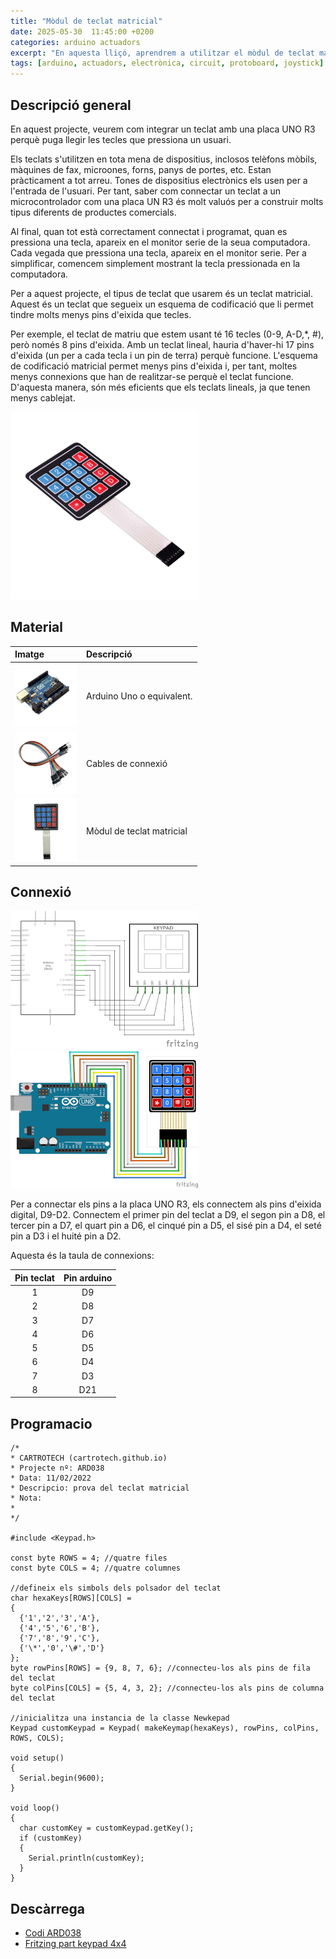 ```yaml
---
title: "Mòdul de teclat matricial"
date: 2025-05-30  11:45:00 +0200
categories: arduino actuadors
excerpt: "En aquesta lliçó, aprendrem a utilitzar el mòdul de teclat matricial."
tags: [arduino, actuadors, electrònica, circuit, protoboard, joystick]
---
```


[img1]: /assets/imatges/ard/ard_38_01.png "Mòdul de teclat matricial"
[img2]: /assets/imatges/ard/ard_38_02.png "Esquema elèctric"
[img3]: /assets/imatges/ard/ard_38_03.png "Cablejat"
[img4]: /assets/imatges/mat/mat_unor3.png "Arduino Uno o equivalent"
[img5]: /assets/imatges/mat/mat_cables.png "Cables de connexió"
[img6]: /assets/imatges/mat/mat_teclat.png "Mòdul de teclat matricial"

## Descripció general

En aquest projecte, veurem com integrar un teclat amb una placa UNO R3
perquè puga llegir les tecles que pressiona un usuari.

Els teclats s'utilitzen en tota mena de dispositius, inclosos telèfons
mòbils, màquines de fax, microones, forns, panys de portes, etc. Estan
pràcticament a tot arreu. Tones de dispositius electrònics els usen per
a l'entrada de l'usuari. Per tant, saber com connectar un teclat a un
microcontrolador com una placa UN R3 és molt valuós per a construir
molts tipus diferents de productes comercials.

Al final, quan tot està correctament connectat i programat, quan es
pressiona una tecla, apareix en el monitor serie de la seua computadora.
Cada vegada que pressiona una tecla, apareix en el monitor serie. Per a
simplificar, comencem simplement mostrant la tecla pressionada en la
computadora.

Per a aquest projecte, el tipus de teclat que usarem és un teclat
matricial. Aquest és un teclat que segueix un esquema de codificació que
li permet tindre molts menys pins d'eixida que tecles.

Per exemple, el teclat de matriu que estem usant té 16 tecles (0-9,
A-D,\*, #), però només 8 pins d'eixida. Amb un teclat lineal, hauria
d'haver-hi 17 pins d'eixida (un per a cada tecla i un pin de terra)
perquè funcione. L'esquema de codificació matricial permet menys pins
d'eixida i, per tant, moltes menys connexions que han de realitzar-se
perquè el teclat funcione. D'aquesta manera, són més eficients que els
teclats lineals, ja que tenen menys cablejat.

![Mòdul de teclat][img1]

## Material

| Imatge | Descripció |
| :----- | :--------- |
| ![Arduino Uno o equivalent][img4] | Arduino Uno o equivalent. |
| ![Cables de connexió][img5] | Cables de connexió        |
| ![Mòdul de teclat matricial][img6] | Mòdul de teclat matricial |

## Connexió

![Esquema elèctric][img2]
![Cablejat][img3]

Per a connectar els pins a la placa UNO R3, els connectem als pins
d'eixida digital, D9-D2. Connectem el primer pin del teclat a D9, el
segon pin a D8, el tercer pin a D7, el quart pin a D6, el cinqué pin a
D5, el sisé pin a D4, el seté pin a D3 i el huité pin a D2.

Aquesta és la taula de connexions:

| Pin teclat | Pin arduino |
| :--------: | :---------: |
|     1      |     D9      |
|     2      |     D8      |
|     3      |     D7      |
|     4      |     D6      |
|     5      |     D5      |
|     6      |     D4      |
|     7      |     D3      |
|     8      |     D21     |

## Programacio

```Arduino
/*
* CARTROTECH (cartrotech.github.io)
* Projecte nº: ARD038
* Data: 11/02/2022
* Descripcio: prova del teclat matricial
* Nota:
*
*/

#include <Keypad.h>

const byte ROWS = 4; //quatre files
const byte COLS = 4; //quatre columnes

//defineix els simbols dels polsador del teclat
char hexaKeys[ROWS][COLS] =
{
  {'1','2','3','A'},
  {'4','5','6','B'},
  {'7','8','9','C'},
  {'\*','0','\#','D'}
};
byte rowPins[ROWS] = {9, 8, 7, 6}; //connecteu-los als pins de fila del teclat
byte colPins[COLS] = {5, 4, 3, 2}; //connecteu-los als pins de columna del teclat

//inicialitza una instancia de la classe Newkepad
Keypad customKeypad = Keypad( makeKeymap(hexaKeys), rowPins, colPins, ROWS, COLS);

void setup()
{
  Serial.begin(9600);
}

void loop()
{
  char customKey = customKeypad.getKey();
  if (customKey)
  {
    Serial.println(customKey);
  }
}
```

## Descàrrega

- [Codi ARD038](https://mega.nz/folder/2KoSwaTa#AxDfZl3717MrwnJ2LUacew)
- [Fritzing part keypad 4x4](https://mega.nz/file/LXgWTI6I#fNptqZc9mlxgrD5jFckcs6ne6uef0DAioNTZ8yscEWs)
